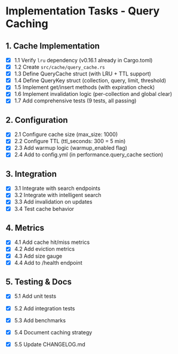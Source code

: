 # Implementation Tasks - Query Caching

## 1. Cache Implementation
- [x] 1.1 Verify `lru` dependency (v0.16.1 already in Cargo.toml)
- [x] 1.2 Create `src/cache/query_cache.rs`
- [x] 1.3 Define QueryCache struct (with LRU + TTL support)
- [x] 1.4 Define QueryKey struct (collection, query, limit, threshold)
- [x] 1.5 Implement get/insert methods (with expiration check)
- [x] 1.6 Implement invalidation logic (per-collection and global clear)
- [x] 1.7 Add comprehensive tests (9 tests, all passing)

## 2. Configuration
- [x] 2.1 Configure cache size (max_size: 1000)
- [x] 2.2 Configure TTL (ttl_seconds: 300 = 5 min)
- [x] 2.3 Add warmup logic (warmup_enabled flag)
- [x] 2.4 Add to config.yml (in performance.query_cache section)

## 3. Integration
- [x] 3.1 Integrate with search endpoints
- [x] 3.2 Integrate with intelligent search
- [x] 3.3 Add invalidation on updates
- [x] 3.4 Test cache behavior

## 4. Metrics
- [x] 4.1 Add cache hit/miss metrics
- [x] 4.2 Add eviction metrics
- [x] 4.3 Add size gauge
- [x] 4.4 Add to /health endpoint

## 5. Testing & Docs
- [x] 5.1 Add unit tests
- [x] 5.2 Add integration tests
- [x] 5.3 Add benchmarks
- [x] 5.4 Document caching strategy
- [x] 5.5 Update CHANGELOG.md

